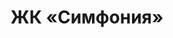 ---
image: '../../assets/newBuildings__1.jpg'
title: 'ЖК «Симфония»'
location: 'Амз'
year: '2025'
buildingType: 'Монолитный'
---